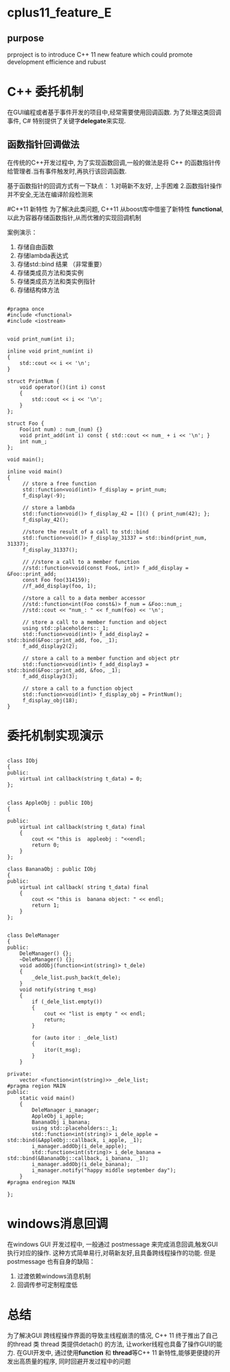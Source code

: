 # cplus11_feature_E

## purpose 
prproject  is to introduce C++ 11 new feature which could promote development efficience and rubust 

# C++ 委托机制
在GUI编程或者基于事件开发的项目中,经常需要使用回调函数. 为了处理这类回调事件, C# 特别提供了关键字**delegate**来实现. 
## 函数指针回调做法
在传统的C++开发过程中, 为了实现函数回调,一般的做法是将 C++ 的函数指针传给管理者.当有事件触发时,再执行该回调函数. 

基于函数指针的回调方式有一下缺点：
1.对萌新不友好, 上手困难
2.函数指针操作并不安全,无法在编译阶段检测来


#C++11 新特性
为了解决此类问题, C++11 从boost库中借鉴了新特性  **functional**, 以此为容器存储函数指针,从而优雅的实现回调机制

案例演示：
1. 存储自由函数
2. 存储lambda表达式
3. 存储std::bind 结果 （非常重要）
4. 存储类成员方法和类实例
5. 存储类成员方法和类实例指针
6. 存储结构体方法


```

#pragma once
#include <functional>
#include <iostream>


void print_num(int i);

inline void print_num(int i)
{
	std::cout << i << '\n';
}

struct PrintNum {
	void operator()(int i) const
	{
		std::cout << i << '\n';
	}
};

struct Foo {
	Foo(int num) : num_(num) {}
	void print_add(int i) const { std::cout << num_ + i << '\n'; }
	int num_;
};

void main();

inline void main()
{
	 // store a free function
	 std::function<void(int)> f_display = print_num;
	 f_display(-9);

	 // store a lambda
	 std::function<void()> f_display_42 = []() { print_num(42); };
	 f_display_42();

	 //store the result of a call to std::bind
	 std::function<void()> f_display_31337 = std::bind(print_num, 31337);
	 f_display_31337();

	 // //store a call to a member function
	 //std::function<void(const Foo&, int)> f_add_display = &Foo::print_add;
	 const Foo foo(314159);
	 //f_add_display(foo, 1);

	 //store a call to a data member accessor
	 //std::function<int(Foo const&)> f_num = &Foo::num_;
	 //std::cout << "num_: " << f_num(foo) << '\n';

	 // store a call to a member function and object
	 using std::placeholders::_1;
	 std::function<void(int)> f_add_display2 = std::bind(&Foo::print_add, foo, _1);
	 f_add_display2(2);

	 // store a call to a member function and object ptr
	 std::function<void(int)> f_add_display3 = std::bind(&Foo::print_add, &foo, _1);
	 f_add_display3(3);

	 // store a call to a function object
	 std::function<void(int)> f_display_obj = PrintNum();
	 f_display_obj(18);
}

```


# 委托机制实现演示


```

class IObj
{
public:
	virtual int callback(string t_data) = 0;
};


class AppleObj : public IObj
{

public:
	virtual int callback(string t_data) final
	{
		cout << "this is  appleobj : "<<endl;
		return 0;
	}
};

class BananaObj : public IObj
{
public:
	virtual int callback( string t_data) final
	{	
		cout << "this is  banana object: " << endl;
		return 1;	
	}
};


class DeleManager
{
public:
	DeleManager() {};
	~DeleManager() {};
	void addObj(function<int(string)> t_dele)
	{
		_dele_list.push_back(t_dele);
	}
	void notify(string t_msg)
	{
		if (_dele_list.empty())
		{
			cout << "list is empty " << endl;
			return;
		}

		for (auto itor : _dele_list)
		{
			itor(t_msg);
		}
	}

private:
	vector <function<int(string)>> _dele_list;
#pragma region MAIN
public:
	static void main()
	{
		DeleManager i_manager;
		AppleObj i_apple;
		BananaObj i_banana;
		using std::placeholders::_1;
		std::function<int(string)> i_dele_apple = std::bind(&AppleObj::callback, i_apple, _1);
		i_manager.addObj(i_dele_apple);
		std::function<int(string)> i_dele_banana = std::bind(&BananaObj::callback, i_banana, _1);
		i_manager.addObj(i_dele_banana);
		i_manager.notify("happy middle september day");
	}
#pragma endregion MAIN

};

```

# windows消息回调
在windows GUI 开发过程中, 一般通过 postmessage 来完成消息回调,触发GUI执行对应的操作. 这种方式简单易行,对萌新友好,且具备跨线程操作的功能. 但是postmessage 也有自身的缺陷：
1. 过渡依赖windows消息机制
2. 回调传参可定制程度低

# 总结
为了解决GUI 跨线程操作界面的导致主线程崩溃的情况, C++ 11 终于推出了自己的thread 类
thread 类提供detach() 的方法, 让worker线程也具备了操作GUI的能力. 
在GUI开发中, 通过使用**function** 和 **thread**等C++ 11 新特性,能够更便捷的开发出高质量的程序, 同时回避开发过程中的问题













